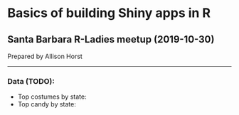 # Basics of building Shiny apps in R

## Santa Barbara R-Ladies meetup (2019-10-30)
Prepared by Allison Horst

--------------

### Data (TODO): 

- Top costumes by state: 
- Top candy by state: 


